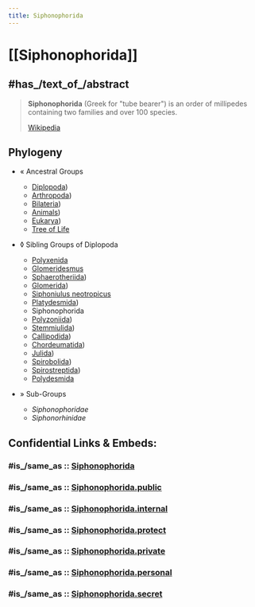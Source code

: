 ```yaml
---
title: Siphonophorida
---
```


# [[Siphonophorida]] 

## #has_/text_of_/abstract 

> **Siphonophorida** (Greek for "tube bearer") is an order of millipedes 
> containing two families and over 100 species.
>
> [Wikipedia](https://en.wikipedia.org/wiki/Siphonophorida) 

## Phylogeny 

-   « Ancestral Groups  
    -  [Diplopoda](../Diplopoda.md))
    -  [Arthropoda](../../../Arthropoda.md))
    -  [Bilateria](../../../../Bilateria.md))
    -  [Animals](../../../../../Animals.md))
    -  [Eukarya](../../../../../../Eukarya.md))
    -   [Tree of Life](../../../../../../Tree_of_Life.md)

-   ◊ Sibling Groups of  Diplopoda
    -   [Polyxenida](Polyxenida)
    -   [Glomeridesmus](Glomeridesmus)
    -  [Sphaerotheriida](Sphaerotheriida.md))
    -  [Glomerida](Glomerida.md))
    -   [Siphoniulus neotropicus](Siphoniulus_neotropicus)
    -  [Platydesmida](Platydesmida.md))
    -   Siphonophorida
    -  [Polyzoniida](Polyzoniida.md))
    -  [Stemmiulida](Stemmiulida.md))
    -  [Callipodida](Callipodida.md))
    -  [Chordeumatida](Chordeumatida.md))
    -  [Julida](Julida.md))
    -  [Spirobolida](Spirobolida.md))
    -  [Spirostreptida](Spirostreptida.md))
    -   [Polydesmida](Polydesmida)

-   » Sub-Groups 

	-   *Siphonophoridae*
	-   *Siphonorhinidae*


## Confidential Links & Embeds: 

### #is_/same_as :: [Siphonophorida](/_Standards/bio/bio~Domain/Eukarya/Animal/Bilateria/Arthropoda/Myriapoda/Diplopoda/Siphonophorida.md) 

### #is_/same_as :: [Siphonophorida.public](/_public/bio/bio~Domain/Eukarya/Animal/Bilateria/Arthropoda/Myriapoda/Diplopoda/Siphonophorida.public.md) 

### #is_/same_as :: [Siphonophorida.internal](/_internal/bio/bio~Domain/Eukarya/Animal/Bilateria/Arthropoda/Myriapoda/Diplopoda/Siphonophorida.internal.md) 

### #is_/same_as :: [Siphonophorida.protect](/_protect/bio/bio~Domain/Eukarya/Animal/Bilateria/Arthropoda/Myriapoda/Diplopoda/Siphonophorida.protect.md) 

### #is_/same_as :: [Siphonophorida.private](/_private/bio/bio~Domain/Eukarya/Animal/Bilateria/Arthropoda/Myriapoda/Diplopoda/Siphonophorida.private.md) 

### #is_/same_as :: [Siphonophorida.personal](/_personal/bio/bio~Domain/Eukarya/Animal/Bilateria/Arthropoda/Myriapoda/Diplopoda/Siphonophorida.personal.md) 

### #is_/same_as :: [Siphonophorida.secret](/_secret/bio/bio~Domain/Eukarya/Animal/Bilateria/Arthropoda/Myriapoda/Diplopoda/Siphonophorida.secret.md)

